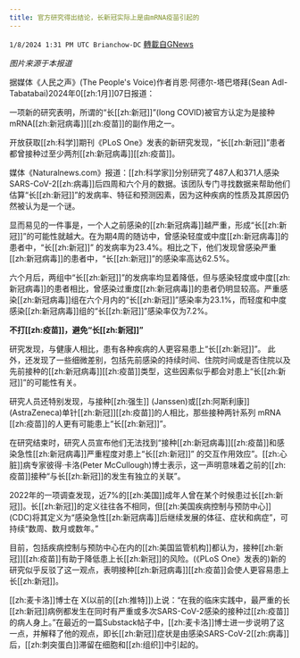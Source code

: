 ```yaml
---
title: 官方研究得出结论，长新冠实际上是由mRNA疫苗引起的
---
```

`1/8/2024 1:31 PM UTC Brianchow-DC` [轉載自GNews](https://gnews.org/articles/2197091)

*图片来源于本报道*

据媒体《人民之声》(The People's Voice)作者肖恩·阿德尔\-塔巴塔拜(Sean Adl-Tabatabai)2024年0[[zh:1月]]07日报道：

一项新的研究表明，所谓的“长[[zh:新冠]]”(long COVID)被官方认定为是接种mRNA[[zh:新冠病毒]][[zh:疫苗]]的副作用之一。

开放获取[[zh:科学]]期刊《PLoS One》发表的新研究发现，“长[[zh:新冠]]”患者都曾接种过至少两剂[[zh:新冠病毒]][[zh:疫苗]]。

媒体《Naturalnews.com》报道：[[zh:科学家]]分别研究了487人和371人感染SARS-CoV-2[[zh:病毒]]后四周和六个月的数据。该团队专门寻找数据来帮助他们估算“长[[zh:新冠]]”的发病率、特征和预测因素，因为这种疾病的性质及其原因仍然被认为是一个谜。

显而易见的一件事是，一个人之前感染的[[zh:新冠病毒]]越严重，形成“长[[zh:新冠]]”的可能性就越大。在为期4周的随访中，曾感染轻度或中度[[zh:新冠病毒]]的患者中，“长[[zh:新冠]]” 的发病率为23.4%。相比之下，他们发现曾感染严重[[zh:新冠病毒]]的患者中，“长[[zh:新冠]]”的感染率高达62.5%。

六个月后，两组中“长[[zh:新冠]]”的发病率均显着降低，但与感染轻度或中度[[zh:新冠病毒]]的患者相比，曾感染过重度[[zh:新冠病毒]]的患者仍明显较高。严重感染[[zh:新冠病毒]]组在六个月内的“长[[zh:新冠]]”感染率为23.1%，而轻度和中度感染[[zh:新冠病毒]]组的“长[[zh:新冠]]”感染率仅为7.2%。

**不打[[zh:疫苗]]，避免“长[[zh:新冠]]”**

研究发现，与健康人相比，患有各种疾病的人更容易患上“长[[zh:新冠]]”。 此外，还发现了一些细微差别，包括先前感染的持续时间、住院时间或是否住院以及先前接种的[[zh:新冠病毒]][[zh:疫苗]]类型，这些因素似乎都会对患上“长[[zh:新冠]]”的可能性有关。

研究人员还特别发现，与接种[[zh:强生]] (Janssen)或[[zh:阿斯利康]] (AstraZeneca)单针[[zh:新冠]][[zh:疫苗]]的人相比，那些接种两针系列 mRNA [[zh:疫苗]]的人更有可能患上“长[[zh:新冠]]”。

在研究结束时，研究人员宣布他们无法找到“接种[[zh:新冠病毒]][[zh:疫苗]]和感染急性[[zh:新冠病毒]]严重程度对患上“长[[zh:新冠]]” 的交互作用效应”。[[zh:心脏]]病专家彼得·卡洛(Peter McCullough)博士表示，这一声明意味着之前的[[zh:疫苗]]接种“与长[[zh:新冠]]的发生有独立的关联”。

2022年的一项调查发现，近7%的[[zh:美国]]成年人曾在某个时候患过长[[zh:新冠]]。长[[zh:新冠]]的定义往往各不相同，但[[zh:美国疾病控制与预防中心]] (CDC)将其定义为“感染急性[[zh:新冠病毒]]后继续发展的体征、症状和病症”，可持续“数周、数月或数年。”

目前，包括疾病控制与预防中心在内的[[zh:美国监管机构]]都认为，接种[[zh:新冠]][[zh:疫苗]]有助于降低患上长[[zh:新冠]]的风险。(《PLoS One》发表的)新的研究似乎反驳了这一观点，表明接种[[zh:新冠病毒]][[zh:疫苗]]会使人更容易患上长[[zh:新冠]]。

[[zh:麦卡洛]]博士在 X(以前的[[zh:推特]])上说：“在我的临床实践中，最严重的长[[zh:新冠]]病例都发生在同时有严重或多次SARS-CoV-2感染的接种过[[zh:疫苗]]的病人身上。”在最近的一篇Substack帖子中，[[zh:麦卡洛]]博士进一步说明了这一点，并解释了他的观点，即长[[zh:新冠]]症状是由感染SARS-CoV-2[[zh:病毒]]后，[[zh:刺突蛋白]]滞留在细胞和[[zh:组织]]中引起的。
